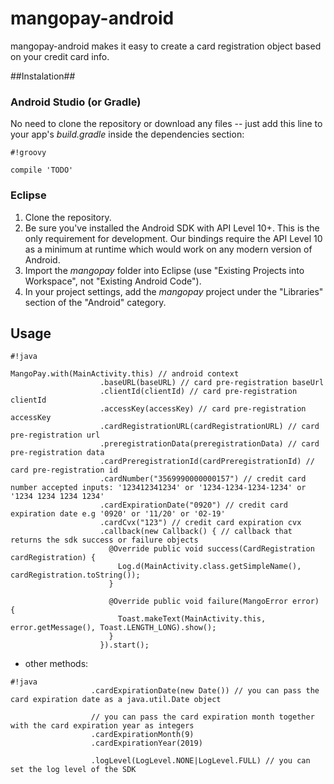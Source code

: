 # mangopay-android #

mangopay-android makes it easy to create a card registration object based on your credit card info.

##Instalation##
### Android Studio (or Gradle) ###

No need to clone the repository or download any files -- just add this line to your app's *build.gradle* inside the dependencies section:


```
#!groovy

compile 'TODO'
```


### Eclipse ###

1. Clone the repository.
2. Be sure you've installed the Android SDK with API Level 10+. This is the only requirement for development. Our bindings require the API Level 10 as a minimum at runtime which would work on any modern version of Android.
3. Import the *mangopay* folder into Eclipse (use "Existing Projects into Workspace", not "Existing Android Code").
4. In your project settings, add the *mangopay* project under the "Libraries" section of the "Android" category.

## Usage ##


```
#!java
 
MangoPay.with(MainActivity.this) // android context
                    .baseURL(baseURL) // card pre-registration baseUrl
                    .clientId(clientId) // card pre-registration clientId
                    .accessKey(accessKey) // card pre-registration accessKey
                    .cardRegistrationURL(cardRegistrationURL) // card pre-registration url
                    .preregistrationData(preregistrationData) // card pre-registration data
                    .cardPreregistrationId(cardPreregistrationId) // card pre-registration id
                    .cardNumber("3569990000000157") // credit card number accepted inputs: '123412341234' or '1234-1234-1234-1234' or '1234 1234 1234 1234'
                    .cardExpirationDate("0920") // credit card expiration date e.g '0920' or '11/20' or '02-19'
                    .cardCvx("123") // credit card expiration cvx
                    .callback(new Callback() { // callback that returns the sdk success or failure objects
                      @Override public void success(CardRegistration cardRegistration) {
                        Log.d(MainActivity.class.getSimpleName(), cardRegistration.toString());
                      }

                      @Override public void failure(MangoError error) {
                        Toast.makeText(MainActivity.this, error.getMessage(), Toast.LENGTH_LONG).show();
                      }
                    }).start();
```

* other methods:

```
#!java
                  .cardExpirationDate(new Date()) // you can pass the card expiration date as a java.util.Date object

                  // you can pass the card expiration month together with the card expiration year as integers
                  .cardExpirationMonth(9) 
                  .cardExpirationYear(2019)

                  .logLevel(LogLevel.NONE|LogLevel.FULL) // you can set the log level of the SDK

```

